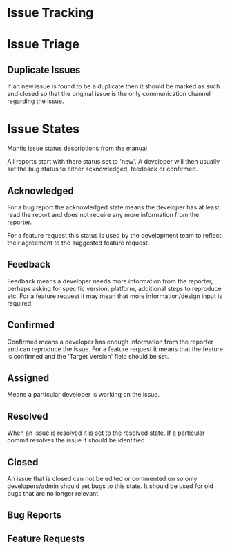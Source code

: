 # Issue Tracking

# Issue Triage

## Duplicate Issues

If an new issue is found to be a duplicate then it should be marked as such and
closed so that the original issue is the only communication channel regarding
the issue.

# Issue States

Mantis issue status descriptions from the
[manual](http://www.mantisbt.org/manual/admin.lifecycle.status.html)

All reports start with there status set to 'new'. A developer will then usually
set the bug status to either acknowledged, feedback or confirmed.

## Acknowledged

For a bug report the acknowledged state means the developer has at least read
the report and does not require any more information from the reporter.

For a feature request this status is used by the development team to reflect
their agreement to the suggested feature request.

## Feedback

Feedback means a developer needs more information from the reporter, perhaps
asking for specific version, platform, additional steps to reproduce etc. For a
feature request it may mean that more information/design input is required.

## Confirmed

Confirmed means a developer has enough information from the reporter and can
reproduce the issue. For a feature request it means that the feature is
confirmed and the 'Target Version' field should be set.

## Assigned

Means a particular developer is working on the issue.

## Resolved

When an issue is resolved it is set to the resolved state. If a particular
commit resolves the issue it should be identified.

## Closed

An issue that is closed can not be edited or commented on so only
developers/admin should set bugs to this state. It should be used for old bugs
that are no longer relevant.

## Bug Reports

## Feature Requests
